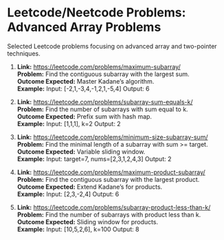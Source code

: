 # Leetcode/Neetcode Problems: Advanced Array Problems

Selected Leetcode problems focusing on advanced array and two-pointer techniques.

1. **Link:** https://leetcode.com/problems/maximum-subarray/  
   **Problem:** Find the contiguous subarray with the largest sum.  
   **Outcome Expected:** Master Kadane’s algorithm.  
   **Example:** Input: [-2,1,-3,4,-1,2,1,-5,4] Output: 6

2. **Link:** https://leetcode.com/problems/subarray-sum-equals-k/  
   **Problem:** Find the number of subarrays with sum equal to k.  
   **Outcome Expected:** Prefix sum with hash map.  
   **Example:** Input: [1,1,1], k=2 Output: 2

3. **Link:** https://leetcode.com/problems/minimum-size-subarray-sum/  
   **Problem:** Find the minimal length of a subarray with sum >= target.  
   **Outcome Expected:** Variable sliding window.  
   **Example:** Input: target=7, nums=[2,3,1,2,4,3] Output: 2

4. **Link:** https://leetcode.com/problems/maximum-product-subarray/  
   **Problem:** Find the contiguous subarray with the largest product.  
   **Outcome Expected:** Extend Kadane’s for products.  
   **Example:** Input: [2,3,-2,4] Output: 6

5. **Link:** https://leetcode.com/problems/subarray-product-less-than-k/  
   **Problem:** Find the number of subarrays with product less than k.  
   **Outcome Expected:** Sliding window for products.  
   **Example:** Input: [10,5,2,6], k=100 Output: 8
